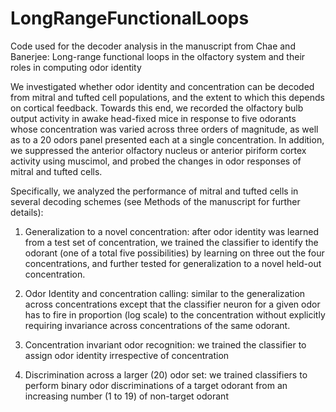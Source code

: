 # LongRangeFunctionalLoops
Code used for the decoder analysis in the manuscript from Chae and Banerjee: Long-range functional loops in the olfactory system and their roles in computing odor identity

We investigated whether odor identity and concentration can be decoded from mitral and tufted cell populations, and the extent to which this depends on cortical feedback. Towards this end, we recorded the olfactory bulb output activity in awake head-fixed mice in response to five odorants whose concentration was varied across three orders of magnitude, as well as to a 20 odors panel presented each at a single concentration. 
In addition, we suppressed the anterior olfactory nucleus or anterior piriform cortex activity using muscimol, and probed the changes in odor responses of mitral and tufted cells. 

Specifically, we analyzed the performance of mitral and tufted cells in several decoding schemes (see Methods of the manuscript for further details):

1) Generalization to a novel concentration: after odor identity was learned from a test set of concentration, we trained the classifier to identify the odorant (one of a total five possibilities) by learning on three out the four concentrations, and further tested for generalization to a novel held-out concentration.

2) Odor Identity and concentration calling: similar to the generalization across concentrations except that the classifier neuron for a given odor has to fire in proportion (log scale) to the concentration without explicitly requiring invariance across concentrations of the same odorant. 

3) Concentration invariant odor recognition: we trained the classifier to assign odor identity irrespective of concentration 

4) Discrimination across a larger (20) odor set: we trained classifiers to perform binary odor discriminations of a target odorant from an increasing number (1 to 19) of non-target odorant

